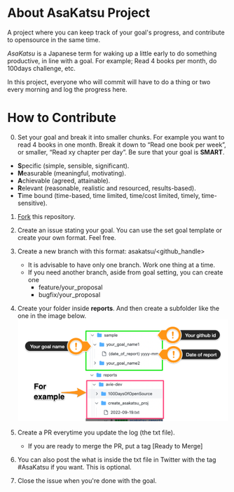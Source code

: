 # About AsaKatsu Project
A project where you can keep track of your goal's progress, and contribute to opensource in the same time.

*AsaKatsu* is a Japanese term for waking up a little early to do something productive, in line with a goal.
For example; Read 4 books per month, do 100days challenge, etc.

In this project, everyone who will commit will have to do a thing or two every morning and log the progress here.

# How to Contribute
0. Set your goal and break it into smaller chunks.
For example you want to read 4 books in one month. Break it down to “Read one book per week”, or smaller, “Read xy chapter per day”.
Be sure that your goal is **SMART**.
- **S**pecific (simple, sensible, significant).
- **M**easurable (meaningful, motivating).
- **A**chievable (agreed, attainable).
- **R**elevant (reasonable, realistic and resourced, results-based).
- **T**ime bound (time-based, time limited, time/cost limited, timely, time-sensitive).

1. [Fork](https://github.com/avie-dev/AsaKatsuProject/fork) this repository.
2. Create an issue stating your goal. You can use the set goal template or create your own format. Feel free.
3. Create a new branch with this format: asakatsu/<github_handle>
   - It is advisable to have only  one branch. Work one thing at a time.
   - If you need another branch, aside from goal setting, you can create one
      - feature/your_proposal
      - bugfix/your_proposal

4. Create your folder inside **reports**. And then create a subfolder like the one in the image below.
![](images/dir_img.png?raw=true)

5. Create a PR everytime you update the log (the txt file). 
   - If you are ready to merge the PR, put a tag [Ready to Merge]   
6. You can also post the what is inside the txt file in Twitter with the tag #AsaKatsu if you want. This is optional.
7. Close the issue when you're done with the goal.

